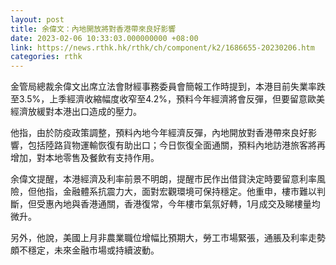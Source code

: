 ```yaml
---
layout: post
title: 余偉文：內地開放將對香港帶來良好影響
date: 2023-02-06 10:33:03.000000000 +08:00
link: https://news.rthk.hk/rthk/ch/component/k2/1686655-20230206.htm
categories: rthk
---
```


金管局總裁余偉文出席立法會財經事務委員會簡報工作時提到，本港目前失業率跌至3.5%，上季經濟收縮幅度收窄至4.2%，預料今年經濟將會反彈，但要留意歐美經濟放緩對本港出口造成的壓力。

他指，由於防疫政策調整，預料內地今年經濟反彈，內地開放對香港帶來良好影響，包括陸路貨物運輸恢復有助出口；今日恢復全面通關，預料內地訪港旅客將再增加，對本地零售及餐飲有支持作用。

余偉文提醒，本港經濟及利率前景不明朗，提醒市民作出借貸決定時要留意利率風險，但他指，金融體系抗震力大，面對宏觀環境可保持穩定。他重申，樓市難以判斷，但受惠內地與香港通關，香港復常，今年樓市氣氛好轉，1月成交及睇樓量均微升。

另外，他說，美國上月非農業職位增幅比預期大，勞工市場緊張，通脹及利率走勢頗不穩定，未來金融市場或持續波動。
